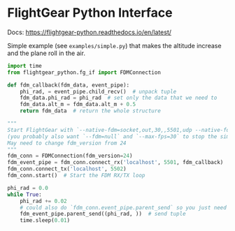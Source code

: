 # FlightGear Python Interface

Docs: https://flightgear-python.readthedocs.io/en/latest/

Simple example (see `examples/simple.py`) that makes the altitude increase and the plane roll in the air.
```python
import time
from flightgear_python.fg_if import FDMConnection

def fdm_callback(fdm_data, event_pipe):
    phi_rad, = event_pipe.child_recv()  # unpack tuple
    fdm_data.phi_rad = phi_rad  # set only the data that we need to
    fdm_data.alt_m = fdm_data.alt_m + 0.5
    return fdm_data  # return the whole structure

"""
Start FlightGear with `--native-fdm=socket,out,30,,5501,udp --native-fdm=socket,in,,,5502,udp`
(you probably also want `--fdm=null` and `--max-fps=30` to stop the simulation fighting with these external commands)
May need to change fdm_version from 24
"""
fdm_conn = FDMConnection(fdm_version=24)
fdm_event_pipe = fdm_conn.connect_rx('localhost', 5501, fdm_callback)
fdm_conn.connect_tx('localhost', 5502)
fdm_conn.start()  # Start the FDM RX/TX loop

phi_rad = 0.0
while True:
    phi_rad += 0.02
    # could also do `fdm_conn.event_pipe.parent_send` so you just need to pass around `fdm_conn`
    fdm_event_pipe.parent_send((phi_rad, ))  # send tuple
    time.sleep(0.01)
```
